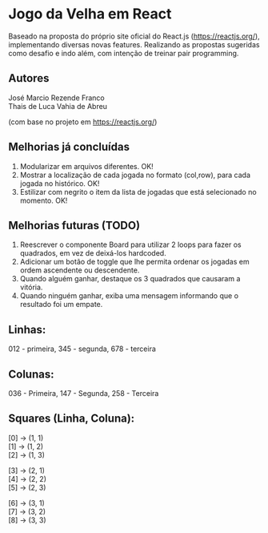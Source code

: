 # Jogo da Velha em React

Baseado na proposta do próprio site oficial do React.js (https://reactjs.org/), implementando diversas novas features.
Realizando as propostas sugeridas como desafio e indo além, com intenção de treinar pair programming.

## Autores

José Marcio Rezende Franco\
Thais de Luca Vahia de Abreu

(com base no projeto em https://reactjs.org/)

## Melhorias já concluídas
1. Modularizar em arquivos diferentes. OK!
2. Mostrar a localização de cada jogada no formato (col,row), para cada jogada no histórico. OK!
3. Estilizar com negrito o item da lista de jogadas que está selecionado no momento. OK!

## Melhorias futuras (TODO)
1. Reescrever o componente Board para utilizar 2 loops para fazer os quadrados, em vez de deixá-los hardcoded.
2. Adicionar um botão de toggle que lhe permita ordenar os jogadas em ordem ascendente ou descendente.
3. Quando alguém ganhar, destaque os 3 quadrados que causaram a vitória.
4. Quando ninguém ganhar, exiba uma mensagem informando que o resultado foi um empate.

## Linhas:

012 - primeira, 345 - segunda, 678 - terceira

## Colunas:

036 - Primeira, 147 - Segunda, 258 - Terceira

## Squares (Linha, Coluna):

[0] -> (1, 1)\
[1] -> (1, 2)\
[2] -> (1, 3)

[3] -> (2, 1)\
[4] -> (2, 2)\
[5] -> (2, 3)

[6] -> (3, 1)\
[7] -> (3, 2)\
[8] -> (3, 3)
